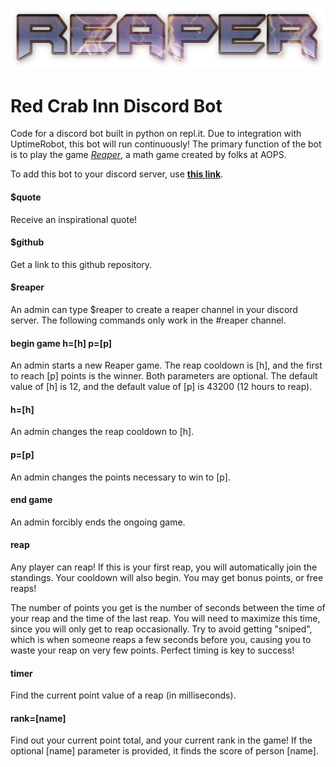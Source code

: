 [<img alt="reaper logo" src="reaper.png">](https://discord.com/api/oauth2/authorize?client_id=791162942459478016&permissions=537390192&scope=bot)
# Red Crab Inn Discord Bot
Code for a discord bot built in python on repl.it. Due to integration with UptimeRobot, this bot will run continuously!
The primary function of the bot is to play the game *[Reaper](https://artofproblemsolving.com/reaper)*, a math game created by folks at AOPS.

To add this bot to your discord server, use **[this link](https://discord.com/api/oauth2/authorize?client_id=791162942459478016&permissions=537390192&scope=bot)**.

#### $quote
Receive an inspirational quote!

#### $github
Get a link to this github repository.

#### $reaper
An admin can type $reaper to create a reaper channel in your discord server.
The following commands only work in the #reaper channel.

#### begin game h=[h] p=[p]
An admin starts a new Reaper game. The reap cooldown is [h], and the first to reach [p] points is the winner. Both parameters are optional. The default value of [h] is 12, and the default value of [p] is 43200 (12 hours to reap).

#### h=[h]
An admin changes the reap cooldown to [h].

#### p=[p]
An admin changes the points necessary to win to [p].

#### end game
An admin forcibly ends the ongoing game.

#### reap
Any player can reap! If this is your first reap, you will automatically join the standings. Your cooldown will also begin. You may get bonus points, or free reaps!

The number of points you get is the number of seconds between the time of your reap and the time of the last reap. You will need to maximize this time, since you will only get to reap occasionally. Try to avoid getting "sniped", which is when someone reaps a few seconds before you, causing you to waste your reap on very few points. Perfect timing is key to success!

#### timer
Find the current point value of a reap (in milliseconds).

#### rank=[name]
Find out your current point total, and your current rank in the game! If the optional [name] parameter is provided, it finds the score of person [name].
